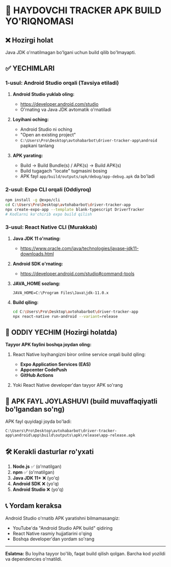 # 🔧 HAYDOVCHI TRACKER APK BUILD YO'RIQNOMASI

## ❌ Hozirgi holat
Java JDK o'rnatilmagan bo'lgani uchun build qilib bo'lmayapti.

## ✅ YECHIMLARI

### 1-usul: Android Studio orqali (Tavsiya etiladi)

1. **Android Studio yuklab oling:**
   - https://developer.android.com/studio
   - O'rnating va Java JDK avtomatik o'rnatiladi

2. **Loyihani oching:**
   - Android Studio ni oching
   - "Open an existing project"
   - `C:\Users\Pro\Desktop\avtohabarbot\driver-tracker-app\android` papkani tanlang

3. **APK yarating:**
   - Build → Build Bundle(s) / APK(s) → Build APK(s)
   - Build tugagach "locate" tugmasini bosing
   - APK fayl `app/build/outputs/apk/debug/app-debug.apk` da bo'ladi

### 2-usul: Expo CLI orqali (Oddiyroq)

```bash
npm install -g @expo/cli
cd C:\Users\Pro\Desktop\avtohabarbot\driver-tracker-app
npx create-expo-app --template blank-typescript DriverTracker
# Kodlarni ko'chirib expo build qilish
```

### 3-usul: React Native CLI (Murakkab)

1. **Java JDK 11 o'rnating:**
   - https://www.oracle.com/java/technologies/javase-jdk11-downloads.html

2. **Android SDK o'rnating:**
   - https://developer.android.com/studio#command-tools

3. **JAVA_HOME sozlang:**
   ```
   JAVA_HOME=C:\Program Files\Java\jdk-11.0.x
   ```

4. **Build qiling:**
   ```bash
   cd C:\Users\Pro\Desktop\avtohabarbot\driver-tracker-app
   npx react-native run-android --variant=release
   ```

## 🚀 ODDIY YECHIM (Hozirgi holatda)

**Tayyor APK faylini boshqa joydan oling:**

1. React Native loyihangizni biror online service orqali build qiling:
   - **Expo Application Services (EAS)**
   - **Appcenter CodePush**
   - **GitHub Actions**

2. Yoki React Native developer'dan tayyor APK so'rang

## 📱 APK FAYL JOYLASHUVI (build muvaffaqiyatli bo'lgandan so'ng)

APK fayl quyidagi joyda bo'ladi:
```
C:\Users\Pro\Desktop\avtohabarbot\driver-tracker-app\android\app\build\outputs\apk\release\app-release.apk
```

## 🛠 Kerakli dasturlar ro'yxati

1. **Node.js** ✅ (o'rnatilgan)
2. **npm** ✅ (o'rnatilgan)
3. **Java JDK 11+** ❌ (yo'q)
4. **Android SDK** ❌ (yo'q)
5. **Android Studio** ❌ (yo'q)

## 📞 Yordam keraksa

Android Studio o'rnatib APK yaratishni bilmamasangiz:
- YouTube'da "Android Studio APK build" qidiring
- React Native rasmiy hujjatlarini o'qing
- Boshqa developer'dan yordam so'rang

---

**Eslatma:** Bu loyiha tayyor bo'lib, faqat build qilish qolgan. Barcha kod yozildi va dependencies o'rnatildi.